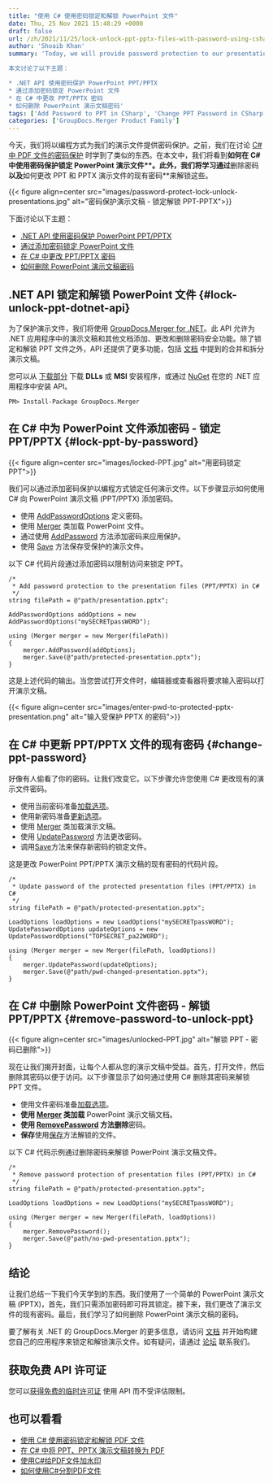 ```yaml
---
title: "使用 C# 使用密码锁定和解锁 PowerPoint 文件"
date: Thu, 25 Nov 2021 15:48:29 +0000
draft: false
url: /zh/2021/11/25/lock-unlock-ppt-pptx-files-with-password-using-csharp/
author: 'Shoaib Khan'
summary: 'Today, we will provide password protection to our presentation files programmatically. In this article, we will see **how to lock **PowerPoint presentation files** with password protection in C#**. Further, we will learn to unlock these by **removing the password** and also **how to change the existing password** of PPT & PPTX presentation files.

本文讨论了以下主题：

* .NET API 使用密码保护 PowerPoint PPT/PPTX
* 通过添加密码锁定 PowerPoint 文件
* 在 C# 中更改 PPT/PPTX 密码
* 如何删除 PowerPoint 演示文稿密码'
tags: ['Add Password to PPT in CSharp', 'Change PPT Password in CSharp', 'Lock PPT in CSharp', 'Remove Password in CSharp', 'Unlock Files in CSharp']
categories: ['GroupDocs.Merger Product Family']
---
```


今天，我们将以编程方式为我们的演示文件提供密码保护。之前，我们在讨论 [C# 中 PDF 文件的密码保护][1] 时学到了类似的东西。在本文中，我们将看到**如何在 C# 中使用密码保护锁定 **PowerPoint 演示文件****。此外，我们将学习通过**删除密码**以及**如何更改 PPT 和 PPTX 演示文件的现有密码**来解锁这些。



{{< figure align=center src="images/password-protect-lock-unlock-presentations.jpg" alt="密码保护演示文稿 - 锁定解锁 PPT-PPTX">}}


下面讨论以下主题：

* [.NET API 使用密码保护 PowerPoint PPT/PPTX][2]
* [通过添加密码锁定 PowerPoint 文件][3]
* [在 C# 中更改 PPT/PPTX 密码][4]
* [如何删除 PowerPoint 演示文稿密码][5]

## .NET API 锁定和解锁 PowerPoint 文件 {#lock-unlock-ppt-dotnet-api}

为了保护演示文件，我们将使用 [GroupDocs.Merger for .NET][6]。此 API 允许为 .NET 应用程序中的演示文稿和其他文档添加、更改和删除密码安全功能。除了锁定和解锁 PPT 文件之外，API 还提供了更多功能，包括 [文档][7] 中提到的合并和拆分演示文稿。

您可以从 [下载部分][8] 下载 **DLLs** 或 **MSI** 安装程序，或通过 [NuGet][9] 在您的 .NET 应用程序中安装 API。

```
PM> Install-Package GroupDocs.Merger
```

## 在 C# 中为 PowerPoint 文件添加密码 - 锁定 PPT/PPTX {#lock-ppt-by-password}



{{< figure align=center src="images/locked-PPT.jpg" alt="用密码锁定PPT">}}


我们可以通过添加密码保护以编程方式锁定任何演示文件。以下步骤显示如何使用 C# 向 PowerPoint 演示文稿 (PPT/PPTX) 添加密码。

* 使用 [AddPasswordOptions][10] 定义密码。
* 使用 [Merger][11] 类加载 PowerPoint 文件。
* 通过使用 [AddPassword][12] 方法添加密码来应用保护。
* 使用 [Save][13] 方法保存受保护的演示文件。

以下 C# 代码片段通过添加密码以限制访问来锁定 PPT。

```
/*
 * Add password protection to the presentation files (PPT/PPTX) in C#
 */
string filePath = @"path/presentation.pptx";

AddPasswordOptions addOptions = new AddPasswordOptions("mySECRETpassWORD");

using (Merger merger = new Merger(filePath))
{
    merger.AddPassword(addOptions);
    merger.Save(@"path/protected-presentation.pptx");
}
```

这是上述代码的输出。当您尝试打开文件时，编辑器或查看器将要求输入密码以打开演示文稿。



{{< figure align=center src="images/enter-pwd-to-protected-pptx-presentation.png" alt="输入受保护 PPTX 的密码">}}


## 在 C# 中更新 PPT/PPTX 文件的现有密码 {#change-ppt-password}

好像有人偷看了你的密码。让我们改变它。以下步骤允许您使用 C# 更改现有的演示文件密码。

* 使用当前密码准备[加载选项][14]。
* 使用新密码准备[更新选项][15]。
* 使用 [Merger][16] 类加载演示文稿。
* 使用 [UpdatePassword][17] 方法更改密码。
* 调用[Save][18]方法来保存新密码的锁定文件。

这是更改 PowerPoint PPT/PPTX 演示文稿的现有密码的代码片段。

```
/*
 * Update password of the protected presentation files (PPT/PPTX) in C#
 */
string filePath = @"path/protected-presentation.pptx";

LoadOptions loadOptions = new LoadOptions("mySECRETpassWORD");
UpdatePasswordOptions updateOptions = new UpdatePasswordOptions("TOPSECRET_pa22WORD");

using (Merger merger = new Merger(filePath, loadOptions))
{
    merger.UpdatePassword(updateOptions);
    merger.Save(@"path/pwd-changed-presentation.pptx");
}
```

## 在 C# 中删除 PowerPoint 文件密码 - 解锁 PPT/PPTX {#remove-password-to-unlock-ppt}



{{< figure align=center src="images/unlocked-PPT.jpg" alt="解锁 PPT - 密码已删除">}}


现在让我们揭开封面，让每个人都从您的演示文稿中受益。首先，打开文件，然后删除其密码以便于访问。以下步骤显示了如何通过使用 C# 删除其密码来解锁 PPT 文件。

* 使用文件密码准备[加载选项][19]。
* **使用 [Merger][20] 类加载** PowerPoint 演示文稿文档。
* **使用 [RemovePassword][21] 方法删除**密码。
* **保存**使用[保存][22]方法解锁的文件。

以下 C# 代码示例通过删除密码来解锁 PowerPoint 演示文稿文件。

```
/*
 * Remove password protection of presentation files (PPT/PPTX) in C#
 */
string filePath = @"path/protected-presentation.pptx";

LoadOptions loadOptions = new LoadOptions("mySECRETpassWORD");

using (Merger merger = new Merger(filePath, loadOptions))
{
    merger.RemovePassword();
    merger.Save(@"path/no-pwd-presentation.pptx");
}
```

## 结论

让我们总结一下我们今天学到的东西。我们使用了一个简单的 PowerPoint 演示文稿 (PPTX)，首先，我们只需添加密码即可将其锁定。接下来，我们更改了演示文件的现有密码。最后，我们学习了如何删除 PowerPoint 演示文稿的密码。

要了解有关 .NET 的 GroupDocs.Merger 的更多信息，请访问 [文档][23] 并开始构建您自己的应用程序来锁定和解锁演示文件。如有疑问，请通过 [论坛][24] 联系我们。

## 获取免费 API 许可证

您可以[获得免费的临时许可证][25] 使用 API 而不受评估限制。

## 也可以看看

* [使用 C# 使用密码锁定和解锁 PDF 文件][26]
* [在 C# 中将 PPT、PPTX 演示文稿转换为 PDF][27]
* [使用C#给PDF文件加水印][28]
* [如何使用C#分割PDF文件][29]




[1]: https://blog.groupdocs.com/2021/11/17/lock-unlock-pdf-files-with-password-using-csharp/
[2]: #lock-unlock-ppt-dotnet-api
[3]: #lock-ppt-by-password
[4]: #change-ppt-password
[5]: #remove-password-to-unlock-ppt
[6]: https://products.groupdocs.com/merger/net/
[7]: https://docs.groupdocs.com/merger/net/
[8]: https://downloads.groupdocs.com/merger
[9]: https://www.nuget.org/packages/groupdocs.merger
[10]: https://apireference.groupdocs.com/merger/net/groupdocs.merger.domain.options/addpasswordoptions
[11]: https://apireference.groupdocs.com/merger/net/groupdocs.merger/merger
[12]: https://apireference.groupdocs.com/merger/net/groupdocs.merger/merger/methods/addpassword
[13]: https://apireference.groupdocs.com/merger/net/groupdocs.merger/merger/methods/save/index
[14]: https://apireference.groupdocs.com/merger/net/groupdocs.merger.domain.options/loadoptions
[15]: https://apireference.groupdocs.com/merger/net/groupdocs.merger.domain.options/updatepasswordoptions
[16]: https://apireference.groupdocs.com/merger/net/groupdocs.merger/merger
[17]: https://apireference.groupdocs.com/merger/net/groupdocs.merger/merger/methods/updatepassword
[18]: https://apireference.groupdocs.com/merger/net/groupdocs.merger/merger/methods/save/index
[19]: https://apireference.groupdocs.com/merger/net/groupdocs.merger.domain.options/loadoptions
[20]: https://apireference.groupdocs.com/merger/net/groupdocs.merger/merger
[21]: https://apireference.groupdocs.com/merger/net/groupdocs.merger/merger/methods/removepassword
[22]: https://apireference.groupdocs.com/merger/net/groupdocs.merger/merger/methods/save/index
[23]: https://docs.groupdocs.com/merger
[24]: https://forum.groupdocs.com/
[25]: https://purchase.groupdocs.com/temporary-license
[26]: https://blog.groupdocs.com/2021/11/17/lock-unlock-pdf-files-with-password-using-csharp/
[27]: https://blog.groupdocs.com/2020/03/05/convert-presentations-pptx-ppt-to-pdf-in-csharp/
[28]: https://blog.groupdocs.com/2021/07/27/watermark-pdf-files-using-csharp/
[29]: https://blog.groupdocs.com/2021/10/11/split-pdf-files-in-csharp/


